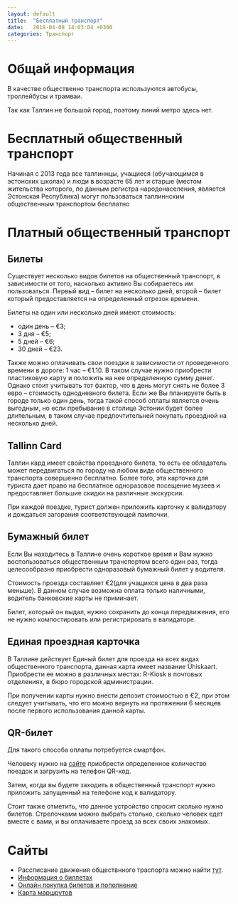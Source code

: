 ```yaml
---
layout: default
title:  "Бесплатный транспорт"
date:   2018-04-08 14:03:04 +0300
categories: Транспорт
---
```


# Общай информация

В качестве общественно транспорта используются автобусы, троллейбусы и трамваи.

Так как Таллин не большой город, поэтому линий метро здесь нет.

# Бесплатный общественный транспорт

Начиная с 2013 года все таллиннцы, учащиеся (обучающимся в эстонских школах) и люди в возрасте 65 лет и старше (местом жительства которого, по данным регистра народонаселения, является Эстонская Республика) могут пользоваться таллиннским общественным транспортом бесплатно

# Платный общественный транспорт

## Билеты

Существует несколько видов билетов на общественный транспорт, в зависимости от того, насколько активно Вы собираетесь им пользоваться. Первый вид – билет на несколько дней, второй – билет который предоставляется на определенный отрезок времени.

Билеты на один или несколько дней имеют стоимость:
* один день – €3;
* 3 дня – €5;
* 5 дней – €6;
* 30 дней – €23.

Также можно оплачивать свои поездки в зависимости от проведенного времени в дороге: 1 час – €1.10. 
В таком случае нужно приобрести пластиковую карту и положить на нее определенную сумму денег. 
Однако стоит учитывать тот фактор, что в день могут снять не более 3 евро – стоимость однодневного билета. 
Если же Вы планируете быть в городе только один день, тогда такой способ оплаты является очень выгодным, но если пребывание в столице Эстонии будет более длительным, в таком случае предпочтительней покупать проездной на несколько дней.

## Tallinn Card

Таллин кард имеет свойства проездного билета, то есть ее обладатель может передвигаться по городу на любом виде общественного транспорта совершенно бесплатно. 
Более того, эта карточка для туриста дает право на бесплатное одноразовое посещение музеев и предоставляет большие скидки на различные экскурсии. 

При каждой поездке, турист должен приложить карточку к валидатору и дождаться загорания соответствующей лампочки.

## Бумажный билет

Если Вы находитесь в Таллине очень короткое время и Вам нужно воспользоваться общественным транспортом всего один раз, тогда целесообразно приобрести одноразовый бумажный билет у водителя.

Стоимость проезда составляет €2(для учащихся цена в два раза меньше). В данном случае возможна оплата только наличными, водитель банковские карты не приминает. 

Билет, который он выдал, нужно сохранить до конца передвижения, его не нужно компостировать или регистрировать в валидаторе.

## Единая проездная карточка

В Таллине действует Единый билет для проезда на всех видах общественного транспорта, данная карта имеет название Ühiskaart. Приобрести ее можно в различных местах: R-Kiosk в почтовых отделениях, в бюро городской администрации.

При получении карты нужно внести депозит стоимостью в €2, при этом следует учитывать, что его можно вернуть на протяжении 6 месяцев после первого использования данной карты.

## QR-билет

Для такого способа оплаты потребуется смартфон.
 
Человеку нужно на [сайте]( http://tallinn.pilet.ee) приобрести определенное количество поездок и загрузить на телефон QR-код. 

Затем, когда вы будете заходить в общественный транспорт нужно приложить запущенный на телефоне код к валидатору. 

Стоит также отметить, что данное устройство спросит сколько нужно билетов. 
Стрелочками можно выбрать столько, сколько человек едет вместе с вами, и вы оплачиваете проезд за всех своих знакомых.

# Сайты

* Рассписание движения обществнного траспорта можно найти [тут](https://transport.tallinn.ee/#tallinna-linn/ru).
* [Информация о биллетах](https://www.tallinn.ee/rus/pilet/)
* [Онлайн покупка билетов и пополнение](https://tallinn.pilet.ee/buy)
* [Карта маршрутов](https://www.visittallinn.ee/static/files/058/2017_transportation_map_rus.jpg)